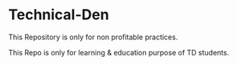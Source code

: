# Technical-Den
This Repository is only for non profitable practices.

This Repo is only for learning & education purpose of TD students.
